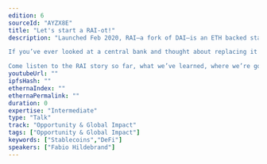 ```yaml
---
edition: 6
sourceId: "AYZX8E"
title: "Let's start a RAI-ot!"
description: "Launched Feb 2020, RAI—a fork of DAI—is an ETH backed stable-ish coin that uses an onchain PI controller to set interest rates automatically and emphasizes “ungovernance”.

If you’ve ever looked at a central bank and thought about replacing it with a computer, this talk is for you!

Come listen to the RAI story so far, what we’ve learned, where we’re going, and why we think the RAI model of controlled, floating exchange rates are going to be the future of DeFi and beyond."
youtubeUrl: ""
ipfsHash: ""
ethernaIndex: ""
ethernaPermalink: ""
duration: 0
expertise: "Intermediate"
type: "Talk"
track: "Opportunity & Global Impact"
tags: ["Opportunity & Global Impact"]
keywords: ["Stablecoins","DeFi"]
speakers: ["Fabio Hildebrand"]
---
```

